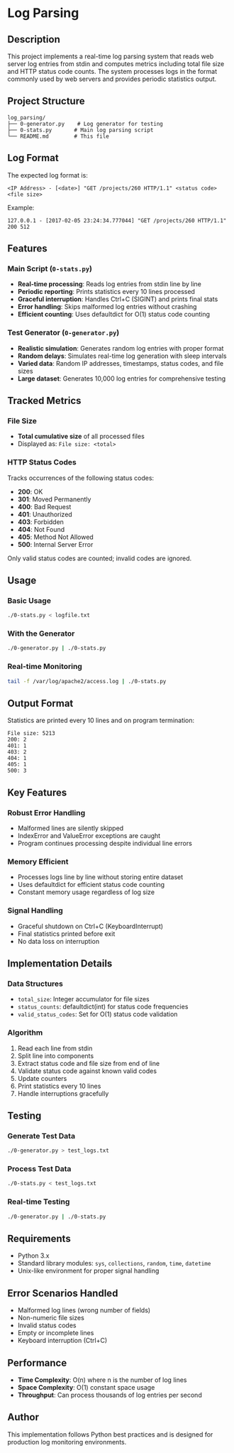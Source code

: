 # Log Parsing

## Description
This project implements a real-time log parsing system that reads web server log entries from stdin and computes metrics including total file size and HTTP status code counts. The system processes logs in the format commonly used by web servers and provides periodic statistics output.

## Project Structure

```
log_parsing/
├── 0-generator.py    # Log generator for testing
├── 0-stats.py       # Main log parsing script
└── README.md        # This file
```

## Log Format

The expected log format is:
```
<IP Address> - [<date>] "GET /projects/260 HTTP/1.1" <status code> <file size>
```

Example:
```
127.0.0.1 - [2017-02-05 23:24:34.777044] "GET /projects/260 HTTP/1.1" 200 512
```

## Features

### Main Script (`0-stats.py`)
- **Real-time processing**: Reads log entries from stdin line by line
- **Periodic reporting**: Prints statistics every 10 lines processed
- **Graceful interruption**: Handles Ctrl+C (SIGINT) and prints final stats
- **Error handling**: Skips malformed log entries without crashing
- **Efficient counting**: Uses defaultdict for O(1) status code counting

### Test Generator (`0-generator.py`)
- **Realistic simulation**: Generates random log entries with proper format
- **Random delays**: Simulates real-time log generation with sleep intervals
- **Varied data**: Random IP addresses, timestamps, status codes, and file sizes
- **Large dataset**: Generates 10,000 log entries for comprehensive testing

## Tracked Metrics

### File Size
- **Total cumulative size** of all processed files
- Displayed as: `File size: <total>`

### HTTP Status Codes
Tracks occurrences of the following status codes:
- **200**: OK
- **301**: Moved Permanently  
- **400**: Bad Request
- **401**: Unauthorized
- **403**: Forbidden
- **404**: Not Found
- **405**: Method Not Allowed
- **500**: Internal Server Error

Only valid status codes are counted; invalid codes are ignored.

## Usage

### Basic Usage
```bash
./0-stats.py < logfile.txt
```

### With the Generator
```bash
./0-generator.py | ./0-stats.py
```

### Real-time Monitoring
```bash
tail -f /var/log/apache2/access.log | ./0-stats.py
```

## Output Format

Statistics are printed every 10 lines and on program termination:

```
File size: 5213
200: 2
401: 1
403: 2
404: 1
405: 1
500: 3
```

## Key Features

### Robust Error Handling
- Malformed lines are silently skipped
- IndexError and ValueError exceptions are caught
- Program continues processing despite individual line errors

### Memory Efficient
- Processes logs line by line without storing entire dataset
- Uses defaultdict for efficient status code counting
- Constant memory usage regardless of log size

### Signal Handling
- Graceful shutdown on Ctrl+C (KeyboardInterrupt)
- Final statistics printed before exit
- No data loss on interruption

## Implementation Details

### Data Structures
- `total_size`: Integer accumulator for file sizes
- `status_counts`: defaultdict(int) for status code frequencies
- `valid_status_codes`: Set for O(1) status code validation

### Algorithm
1. Read each line from stdin
2. Split line into components
3. Extract status code and file size from end of line
4. Validate status code against known valid codes
5. Update counters
6. Print statistics every 10 lines
7. Handle interruptions gracefully

## Testing

### Generate Test Data
```bash
./0-generator.py > test_logs.txt
```

### Process Test Data
```bash
./0-stats.py < test_logs.txt
```

### Real-time Testing
```bash
./0-generator.py | ./0-stats.py
```

## Requirements

- Python 3.x
- Standard library modules: `sys`, `collections`, `random`, `time`, `datetime`
- Unix-like environment for proper signal handling

## Error Scenarios Handled

- Malformed log lines (wrong number of fields)
- Non-numeric file sizes
- Invalid status codes
- Empty or incomplete lines
- Keyboard interruption (Ctrl+C)

## Performance

- **Time Complexity**: O(n) where n is the number of log lines
- **Space Complexity**: O(1) constant space usage
- **Throughput**: Can process thousands of log entries per second

## Author

This implementation follows Python best practices and is designed for production log monitoring environments.